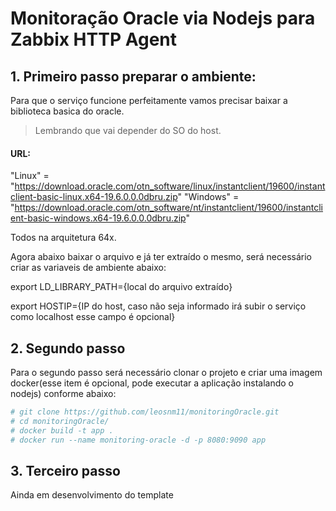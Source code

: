 # Monitoração Oracle via Nodejs para Zabbix HTTP Agent

## 1. Primeiro passo preparar o ambiente:

Para que o serviço funcione perfeitamente vamos precisar baixar a biblioteca
basica do oracle.

> Lembrando que vai depender do SO do host.

#### URL:

"Linux" = "https://download.oracle.com/otn_software/linux/instantclient/19600/instantclient-basic-linux.x64-19.6.0.0.0dbru.zip"
"Windows" = "https://download.oracle.com/otn_software/nt/instantclient/19600/instantclient-basic-windows.x64-19.6.0.0.0dbru.zip"

Todos na arquitetura 64x.

Agora abaixo baixar o arquivo e já ter extraído o mesmo, será necessário criar as variaveis de ambiente abaixo:

export LD_LIBRARY_PATH={local do arquivo extraído}

export HOSTIP={IP do host, caso não seja informado irá subir o serviço como localhost esse campo é opcional}

## 2. Segundo passo

Para o segundo passo será necessário clonar o projeto e criar uma imagem docker(esse item é opcional, pode executar a aplicação instalando o nodejs) conforme abaixo:

```bash
# git clone https://github.com/leosnm11/monitoringOracle.git
# cd monitoringOracle/
# docker build -t app .
# docker run --name monitoring-oracle -d -p 8080:9090 app
```

## 3. Terceiro passo

Ainda em desenvolvimento do template
